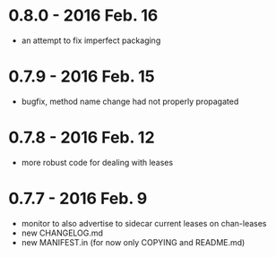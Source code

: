 # 0.8.0 - 2016 Feb. 16

* an attempt to fix imperfect packaging

# 0.7.9 - 2016 Feb. 15

* bugfix, method name change had not properly propagated 

# 0.7.8 - 2016 Feb. 12

* more robust code for dealing with leases

# 0.7.7 - 2016 Feb. 9

* monitor to also advertise to sidecar current leases on chan-leases
* new CHANGELOG.md
* new MANIFEST.in (for now only COPYING and README.md) 
